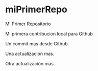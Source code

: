 # miPrimerRepo
Mi Primer Repositorio

Mi primera contribucion local para Github

Un commit mas desde Github.

Una actualización mas.

Otra actualización mas.
